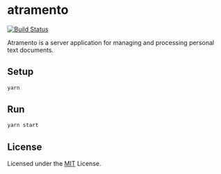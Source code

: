 

# atramento

[![Build Status](https://travis-ci.com/crispybee/atramento.svg?token=snqxxcgef1VU6EkUWYio&branch=master)](https://travis-ci.com/crispybee/atramento)

Atramento is a server application for managing and processing personal text documents.

## Setup
```sh
yarn
```

## Run
```sh
yarn start
```

## License
Licensed under the [MIT](LICENSE) License.